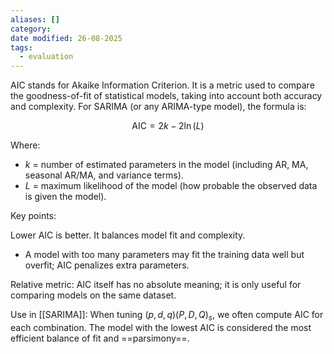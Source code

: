 ```yaml
---
aliases: []
category:
date modified: 26-08-2025
tags:
  - evaluation
---
```

AIC stands for Akaike Information Criterion. It is a metric used to compare the goodness-of-fit of statistical models, taking into account both accuracy and complexity. For SARIMA (or any ARIMA-type model), the formula is:

$$
\text{AIC} = 2k - 2\ln(L)
$$

Where:

* $k$ = number of estimated parameters in the model (including AR, MA, seasonal AR/MA, and variance terms).
* $L$ = maximum likelihood of the model (how probable the observed data is given the model).

Key points:

Lower AIC is better. It balances model fit and complexity.
   * A model with too many parameters may fit the training data well but overfit; AIC penalizes extra parameters.

Relative metric: AIC itself has no absolute meaning; it is only useful for comparing models on the same dataset.

Use in [[SARIMA]]: When tuning $(p,d,q)(P,D,Q)_s$, we often compute AIC for each combination. The model with the lowest AIC is considered the most efficient balance of fit and ==parsimony==.

